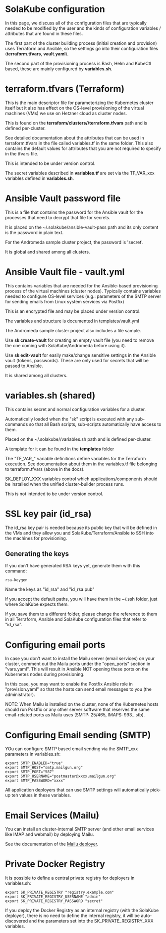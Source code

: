 # SolaKube configuration

In this page, we discuss all of the configuration files that are typically needed to be modified by the user and the kinds of configuration variables / attributes that are found in these files.

The first part of the cluster building process (initial creation and provision) uses Terraform and Ansible, so the settings go into their configuration files (**terraform.tfvars**, **vault.yaml**).

The second part of the provisioning process is Bash, Helm and KubeCtl based, these are mainly configured by **variables.sh**.


# terraform.tfvars (Terraform)

This is the main descriptor file for parameterizing the Kubernetes cluster itself but it also has effect on the OS-level provisioning of the virtual machines (VMs) we use on Hetzner cloud as cluster nodes.

This is found on the **terraform/clusters/<cluster-name>/terraform.tfvars** path and is defined per-cluster.

See detailed documentation about the attributes that can be used in terraform.tfvars in the file called variables.tf in the same folder. This also contains the default values for attributes that you are not required to specify in the tfvars file.

This is intended to be under version control.

The secret variables described in **variables.tf** are set via the TF_VAR_xxx variables defined in **variables.sh**.

# Ansible Vault password file

This is a file that contains the password for the Ansible vault for the processes that need to decrypt that file for secrets.

It is placed on the ~/.solakube/ansible-vault-pass path and its only content is the password in plain text.

For the Andromeda sample cluster project, the password is 'secret'.

It is global and shared among all clusters.

# Ansible Vault file - vault.yml

This contains variables that are needed for the Ansible-based provisioning process of the virtual machines (cluster nodes). Typically contains variables needed to configure OS-level services (e.g.: parameters of the SMTP server for sending emails from Linux system services via Postfix)

This is an encrypted file and may be placed under version control.

The variables and structure is documented in templates/vault.yml

The Andromeda sample cluster project also includes a file sample.

Use **sk create-vault** for creating an empty vault file (you need to remove the one coming with SolaKube/Andromeda before using it). 

Use **sk edit-vault** for easily make/change sensitive settings in the Ansible vault (tokens, passwords). These are only used for secrets that will be passed to Ansible.

It is shared among all clusters.


# variables.sh (shared)

This contains secret and normal configuration variables for a cluster. 

Automatically loaded when the "sk" script is executed with any sub-commands so that all Bash scripts, sub-scripts automatically have access to them.

Placed on the ~/.solakube/<cluster>/variables.sh path and is defined per-cluster.

A template for it can be found in the **templates** folder

The "TF_VAR_" variable definitions define variables for the Terraform execution. See documentation about them in the variables.tf file belonging to terraform.tfvars (above in the docs).  

SK_DEPLOY_XXX variables control which applications/components should be installed when the unified cluster-builder process runs.

This is not intended to be under version control.

# SSL key pair (id_rsa)

The id_rsa key pair is needed because its public key that will be defined in the VMs and they allow you and SolaKube/Terraform/Ansible to SSH into the machines for provisioning.

## Generating the keys

If you don't have generated RSA keys yet, generate them with this command: 

```
rsa-keygen
```

Name the keys as "id_rsa" and "id_rsa.pub"

If you accept the default paths, you will have them in the ~/.ssh folder, just where SolaKube expects them.

If you save them to a different folder, please change the reference to them in all Terraform, Ansible and SolaKube configuration files that refer to "id_rsa".

# Configuring email ports

In case you don't want to install the Mailu server (email services) on your cluster, comment out the Mailu ports under the "open_ports" section in "vars.yaml". This will result in Ansible NOT opening these ports on the Kubernetes nodes during provisioning.

In this case, you may want to enable the Postfix Ansible role in "provision.yaml" so that the hosts can send email messages to you (the administrator).

NOTE: When Mailu is installed on the cluster, none of the Kubernetes hosts should run Postfix or any other server software that reserves the same email-related ports as Mailu uses (SMTP: 25/465, IMAPS: 993...stb).

# Configuring Email sending (SMTP)

YOu can configure SMTP based email sending via the SMTP_xxx parameters in variables.sh:

~~~
export SMTP_ENABLED="true"
export SMTP_HOST="smtp.mailgun.org"
export SMTP_PORT="587"
export SMTP_USERNAME="postmaster@xxxx.mailgun.org"
export SMTP_PASSWORD="xxxx"

~~~

All application deployers that can use SMTP settings will automatically pick-up teh values in these variables. 


# Email Services (Mailu)

You can install an cluster-internal SMTP server (and other email services like IMAP and webmail) by deploying Mailu.

See the documentation of the [Mailu deployer](mailu.md). 

# Private Docker Registry

It is possible to define a central private registry for deployers in variables.sh:

~~~
export SK_PRIVATE_REGISTRY "registry.example.com"
export SK_PRIVATE_REGISTRY_USERNAME "admin"
export SK_PRIVATE_REGISTRY_PASSWORD "secret"
~~~

If you deploy the Docker Registry as an internal registry (with the SolaKube deployer), there is no need to define the internal registry, it will be auto-discovered and the parameters set into the SK_PRIVATE_REGISTRY_XXX variables.